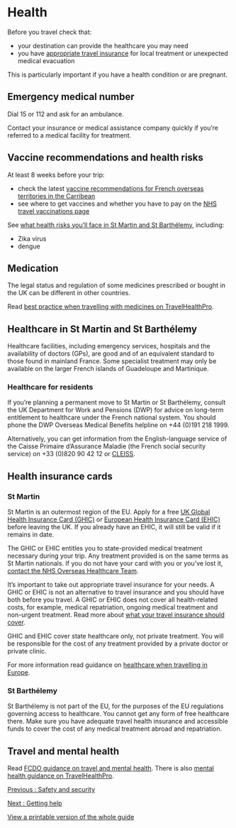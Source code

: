 # Health

Before you travel check that:

* your destination can provide the healthcare you may need
* you have [appropriate travel insurance](https://www.gov.uk/guidance/foreign-travel-insurance) for local treatment or unexpected medical evacuation

This is particularly important if you have a health condition or are pregnant.

## Emergency medical number

Dial 15 or 112 and ask for an ambulance.

Contact your insurance or medical assistance company quickly if you’re referred to a medical facility for treatment.

## Vaccine recommendations and health risks

At least 8 weeks before your trip:

* check the latest [vaccine recommendations for French overseas territories in the Carribean](https://travelhealthpro.org.uk/country/262/caribbean-islands-france#Vaccine_Recommendations)
* see where to get vaccines and whether you have to pay on the [NHS travel vaccinations page](https://www.nhs.uk/conditions/travel-vaccinations/)

See [what health risks you’ll face in St Martin and St Barthélemy](https://travelhealthpro.org.uk/country/262/caribbean-islands-france), including:

* Zika virus
* dengue

## Medication

The legal status and regulation of some medicines prescribed or bought in the UK can be different in other countries.

Read [best practice when travelling with medicines on TravelHealthPro](https://travelhealthpro.org.uk/factsheet/43/medicines-abroad).

## Healthcare in St Martin and St Barthélemy

Healthcare facilities, including emergency services, hospitals and the availability of doctors (GPs), are good and of an equivalent standard to those found in mainland France. Some specialist treatment may only be available on the larger French islands of Guadeloupe and Martinique.

### Healthcare for residents

If you’re planning a permanent move to St Martin or St Barthélemy, consult the UK Department for Work and Pensions (DWP) for advice on long-term entitlement to healthcare under the French national system. You should phone the DWP Overseas Medical Benefits helpline on +44 (0)191 218 1999.

Alternatively, you can get information from the English-language service of the Caisse Primaire d’Assurance Maladie (the French social security service) on +33 (0)820 90 42 12 or [CLEISS](https://www.cleiss.fr/index_en.html).

## Health insurance cards

### St Martin

St Martin is an outermost region of the EU. Apply for a free [UK Global Health Insurance Card (GHIC)](https://www.nhs.uk/using-the-nhs/healthcare-abroad/apply-for-a-free-uk-global-health-insurance-card-ghic/) or [European Health Insurance Card (EHIC)](https://www.nhs.uk/using-the-nhs/healthcare-abroad/apply-for-a-free-uk-global-health-insurance-card-ghic/) before leaving the UK. If you already have an EHIC, it will still be valid if it remains in date.

The GHIC or EHIC entitles you to state-provided medical treatment necessary during your trip. Any treatment provided is on the same terms as St Martin nationals. If you do not have your card with you or you’ve lost it, [contact the NHS Overseas Healthcare Team](https://www.nhsbsa.nhs.uk/contact-overseas-healthcare-services).

It’s important to take out appropriate travel insurance for your needs. A GHIC or EHIC is not an alternative to travel insurance and you should have both before you travel. A GHIC or EHIC does not cover all health-related costs, for example, medical repatriation, ongoing medical treatment and non-urgent treatment. Read more about [what your travel insurance should cover](https://www.gov.uk/guidance/foreign-travel-insurance).

GHIC and EHIC cover state healthcare only, not private treatment. You will be responsible for the cost of any treatment provided by a private doctor or private clinic.

For more information read guidance on [healthcare when travelling in Europe](https://www.gov.uk/guidance/uk-residents-visiting-the-eueea-and-switzerland-healthcare).

### St Barthélemy

St Barthélemy is not part of the EU, for the purposes of the EU regulations governing access to healthcare. You cannot get any form of free healthcare there. Make sure you have adequate travel health insurance and accessible funds to cover the cost of any medical treatment abroad and repatriation.

## Travel and mental health

Read [FCDO guidance on travel and mental health](https://www.gov.uk/guidance/foreign-travel-advice-for-people-with-mental-health-issues). There is also [mental health guidance on TravelHealthPro](https://travelhealthpro.org.uk/factsheet/85/travelling-with-mental-health-conditions).

[Previous
:
Safety and security](/foreign-travel-advice/st-martin-and-st-barthelemy/safety-and-security)

[Next
:
Getting help](/foreign-travel-advice/st-martin-and-st-barthelemy/getting-help)

[View a printable version of the whole guide](/foreign-travel-advice/st-martin-and-st-barthelemy/print)